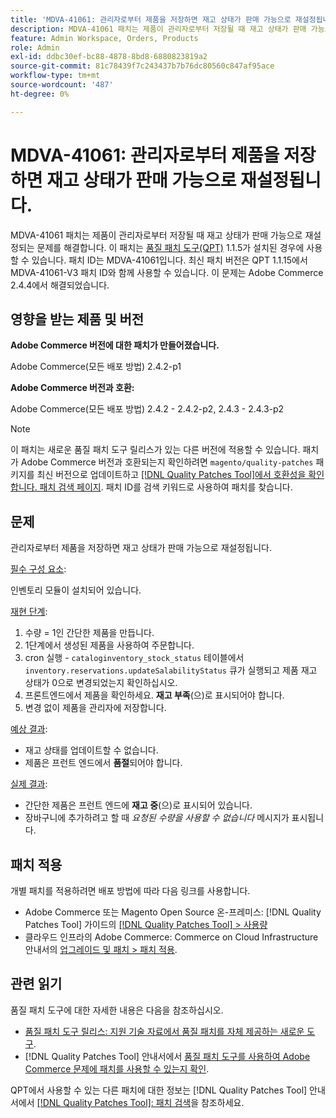 ```yaml
---
title: 'MDVA-41061: 관리자로부터 제품을 저장하면 재고 상태가 판매 가능으로 재설정됩니다.'
description: MDVA-41061 패치는 제품이 관리자로부터 저장될 때 재고 상태가 판매 가능으로 재설정되는 문제를 해결합니다. 이 패치는 [Quality Patches Tool (QPT)](https://experienceleague.adobe.com/en/docs/commerce-knowledge-base/kb/announcements/commerce-announcements/magento-quality-patches-released-new-tool-to-self-serve-quality-patches) 1.1.5가 설치된 경우 사용할 수 있습니다. 패치 ID는 MDVA-41061입니다. 최신 패치 버전은 QPT 1.1.15에서 MDVA-41061-V3 패치 ID와 함께 사용할 수 있습니다. 이 문제는 Adobe Commerce 2.4.4에서 해결되었습니다.
feature: Admin Workspace, Orders, Products
role: Admin
exl-id: ddbc30ef-bc88-4878-8bd8-6880823819a2
source-git-commit: 81c78439f7c243437b7b76dc80560c847af95ace
workflow-type: tm+mt
source-wordcount: '487'
ht-degree: 0%

---
```


# MDVA-41061: 관리자로부터 제품을 저장하면 재고 상태가 판매 가능으로 재설정됩니다.

MDVA-41061 패치는 제품이 관리자로부터 저장될 때 재고 상태가 판매 가능으로 재설정되는 문제를 해결합니다. 이 패치는 [품질 패치 도구(QPT)](https://experienceleague.adobe.com/en/docs/commerce-knowledge-base/kb/announcements/commerce-announcements/magento-quality-patches-released-new-tool-to-self-serve-quality-patches) 1.1.5가 설치된 경우에 사용할 수 있습니다. 패치 ID는 MDVA-41061입니다. 최신 패치 버전은 QPT 1.1.15에서 MDVA-41061-V3 패치 ID와 함께 사용할 수 있습니다. 이 문제는 Adobe Commerce 2.4.4에서 해결되었습니다.

## 영향을 받는 제품 및 버전

**Adobe Commerce 버전에 대한 패치가 만들어졌습니다.**

Adobe Commerce(모든 배포 방법) 2.4.2-p1

**Adobe Commerce 버전과 호환:**

Adobe Commerce(모든 배포 방법) 2.4.2 - 2.4.2-p2, 2.4.3 - 2.4.3-p2

>[!NOTE]
>
>이 패치는 새로운 품질 패치 도구 릴리스가 있는 다른 버전에 적용할 수 있습니다. 패치가 Adobe Commerce 버전과 호환되는지 확인하려면 `magento/quality-patches` 패키지를 최신 버전으로 업데이트하고 [[!DNL Quality Patches Tool]에서 호환성을 확인합니다. 패치 검색 페이지](https://experienceleague.adobe.com/en/docs/commerce-knowledge-base/kb/announcements/commerce-announcements/magento-quality-patches-released-new-tool-to-self-serve-quality-patches). 패치 ID를 검색 키워드로 사용하여 패치를 찾습니다.

## 문제

관리자로부터 제품을 저장하면 재고 상태가 판매 가능으로 재설정됩니다.

<u>필수 구성 요소</u>:

인벤토리 모듈이 설치되어 있습니다.

<u>재현 단계</u>:

1. 수량 = 1인 간단한 제품을 만듭니다.
1. 1단계에서 생성된 제품을 사용하여 주문합니다.
1. cron 실행 - `cataloginventory_stock_status` 테이블에서 `inventory.reservations.updateSalabilityStatus` 큐가 실행되고 제품 재고 상태가 0으로 변경되었는지 확인하십시오.
1. 프론트엔드에서 제품을 확인하세요. **재고 부족**(으)로 표시되어야 합니다.
1. 변경 없이 제품을 관리자에 저장합니다.

<u>예상 결과</u>:

* 재고 상태를 업데이트할 수 없습니다.
* 제품은 프런트 엔드에서 **품절**&#x200B;되어야 합니다.

<u>실제 결과</u>:

* 간단한 제품은 프런트 엔드에 **재고 중**(으)로 표시되어 있습니다.
* 장바구니에 추가하려고 할 때 *요청된 수량을 사용할 수 없습니다* 메시지가 표시됩니다.

## 패치 적용

개별 패치를 적용하려면 배포 방법에 따라 다음 링크를 사용합니다.

* Adobe Commerce 또는 Magento Open Source 온-프레미스: [!DNL Quality Patches Tool] 가이드의 [[!DNL Quality Patches Tool] > 사용량](/help/tools/quality-patches-tool/usage.md)
* 클라우드 인프라의 Adobe Commerce: Commerce on Cloud Infrastructure 안내서의 [업그레이드 및 패치 > 패치 적용](https://experienceleague.adobe.com/docs/commerce-cloud-service/user-guide/develop/upgrade/apply-patches.html).

## 관련 읽기

품질 패치 도구에 대한 자세한 내용은 다음을 참조하십시오.

* [품질 패치 도구 릴리스: 지원 기술 자료에서 품질 패치를 자체 제공하는 새로운 도구](https://experienceleague.adobe.com/en/docs/commerce-knowledge-base/kb/announcements/commerce-announcements/magento-quality-patches-released-new-tool-to-self-serve-quality-patches).
* [!DNL Quality Patches Tool] 안내서에서 [품질 패치 도구를 사용하여 Adobe Commerce 문제에 패치를 사용할 수 있는지 확인](/help/tools/quality-patches-tool/patches-available-in-qpt/check-patch-for-magento-issue-with-magento-quality-patches.md).

QPT에서 사용할 수 있는 다른 패치에 대한 정보는 [!DNL Quality Patches Tool] 안내서에서 [[!DNL Quality Patches Tool]: 패치 검색](https://experienceleague.adobe.com/tools/commerce-quality-patches/index.html)을 참조하세요.
